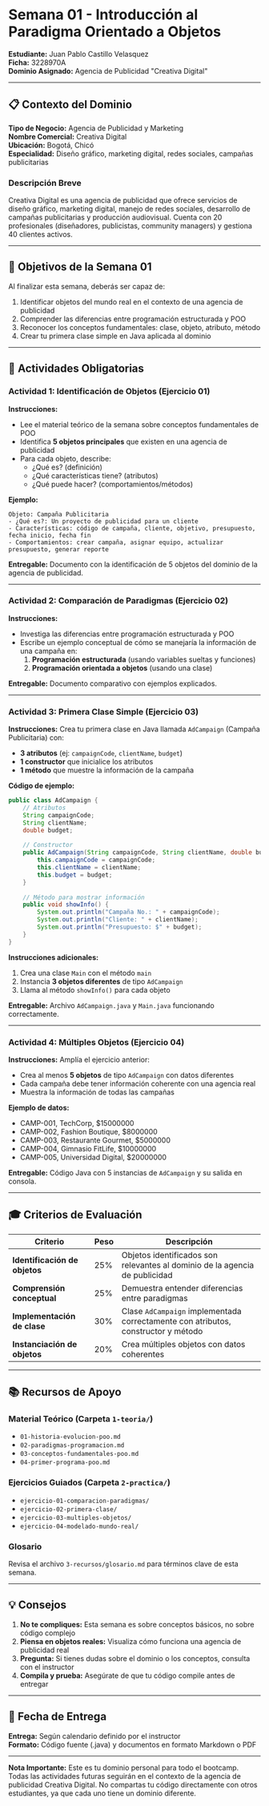 # Semana 01 - Introducción al Paradigma Orientado a Objetos

**Estudiante:** Juan Pablo Castillo Velasquez  
**Ficha:** 3228970A  
**Dominio Asignado:** Agencia de Publicidad "Creativa Digital"

---

## 📋 Contexto del Dominio

**Tipo de Negocio:** Agencia de Publicidad y Marketing  
**Nombre Comercial:** Creativa Digital  
**Ubicación:** Bogotá, Chicó  
**Especialidad:** Diseño gráfico, marketing digital, redes sociales, campañas publicitarias

### Descripción Breve
Creativa Digital es una agencia de publicidad que ofrece servicios de diseño gráfico, marketing digital, manejo de redes sociales, desarrollo de campañas publicitarias y producción audiovisual. Cuenta con 20 profesionales (diseñadores, publicistas, community managers) y gestiona 40 clientes activos.

---

## 🎯 Objetivos de la Semana 01

Al finalizar esta semana, deberás ser capaz de:

1. Identificar objetos del mundo real en el contexto de una agencia de publicidad
2. Comprender las diferencias entre programación estructurada y POO
3. Reconocer los conceptos fundamentales: clase, objeto, atributo, método
4. Crear tu primera clase simple en Java aplicada al dominio

---

## 📝 Actividades Obligatorias

### Actividad 1: Identificación de Objetos (Ejercicio 01)

**Instrucciones:**
- Lee el material teórico de la semana sobre conceptos fundamentales de POO
- Identifica **5 objetos principales** que existen en una agencia de publicidad
- Para cada objeto, describe:
  - ¿Qué es? (definición)
  - ¿Qué características tiene? (atributos)
  - ¿Qué puede hacer? (comportamientos/métodos)

**Ejemplo:**
```
Objeto: Campaña Publicitaria
- ¿Qué es?: Un proyecto de publicidad para un cliente
- Características: código de campaña, cliente, objetivo, presupuesto, fecha inicio, fecha fin
- Comportamientos: crear campaña, asignar equipo, actualizar presupuesto, generar reporte
```

**Entregable:** Documento con la identificación de 5 objetos del dominio de la agencia de publicidad.

---

### Actividad 2: Comparación de Paradigmas (Ejercicio 02)

**Instrucciones:**
- Investiga las diferencias entre programación estructurada y POO
- Escribe un ejemplo conceptual de cómo se manejaría la información de una campaña en:
  1. **Programación estructurada** (usando variables sueltas y funciones)
  2. **Programación orientada a objetos** (usando una clase)

**Entregable:** Documento comparativo con ejemplos explicados.

---

### Actividad 3: Primera Clase Simple (Ejercicio 03)

**Instrucciones:**
Crea tu primera clase en Java llamada `AdCampaign` (Campaña Publicitaria) con:
- **3 atributos** (ej: `campaignCode`, `clientName`, `budget`)
- **1 constructor** que inicialice los atributos
- **1 método** que muestre la información de la campaña

**Código de ejemplo:**

```java
public class AdCampaign {
    // Atributos
    String campaignCode;
    String clientName;
    double budget;
    
    // Constructor
    public AdCampaign(String campaignCode, String clientName, double budget) {
        this.campaignCode = campaignCode;
        this.clientName = clientName;
        this.budget = budget;
    }
    
    // Método para mostrar información
    public void showInfo() {
        System.out.println("Campaña No.: " + campaignCode);
        System.out.println("Cliente: " + clientName);
        System.out.println("Presupuesto: $" + budget);
    }
}
```

**Instrucciones adicionales:**
1. Crea una clase `Main` con el método `main`
2. Instancia **3 objetos diferentes** de tipo `AdCampaign`
3. Llama al método `showInfo()` para cada objeto

**Entregable:** Archivo `AdCampaign.java` y `Main.java` funcionando correctamente.

---

### Actividad 4: Múltiples Objetos (Ejercicio 04)

**Instrucciones:**
Amplía el ejercicio anterior:
- Crea al menos **5 objetos** de tipo `AdCampaign` con datos diferentes
- Cada campaña debe tener información coherente con una agencia real
- Muestra la información de todas las campañas

**Ejemplo de datos:**
- CAMP-001, TechCorp, $15000000
- CAMP-002, Fashion Boutique, $8000000
- CAMP-003, Restaurante Gourmet, $5000000
- CAMP-004, Gimnasio FitLife, $10000000
- CAMP-005, Universidad Digital, $20000000

**Entregable:** Código Java con 5 instancias de `AdCampaign` y su salida en consola.

---

## 🎓 Criterios de Evaluación

| Criterio | Peso | Descripción |
|----------|------|-------------|
| **Identificación de objetos** | 25% | Objetos identificados son relevantes al dominio de la agencia de publicidad |
| **Comprensión conceptual** | 25% | Demuestra entender diferencias entre paradigmas |
| **Implementación de clase** | 30% | Clase `AdCampaign` implementada correctamente con atributos, constructor y método |
| **Instanciación de objetos** | 20% | Crea múltiples objetos con datos coherentes |

---

## 📚 Recursos de Apoyo

### Material Teórico (Carpeta `1-teoria/`)
- `01-historia-evolucion-poo.md`
- `02-paradigmas-programacion.md`
- `03-conceptos-fundamentales-poo.md`
- `04-primer-programa-poo.md`

### Ejercicios Guiados (Carpeta `2-practica/`)
- `ejercicio-01-comparacion-paradigmas/`
- `ejercicio-02-primera-clase/`
- `ejercicio-03-multiples-objetos/`
- `ejercicio-04-modelado-mundo-real/`

### Glosario
Revisa el archivo `3-recursos/glosario.md` para términos clave de esta semana.

---

## 💡 Consejos

1. **No te compliques:** Esta semana es sobre conceptos básicos, no sobre código complejo
2. **Piensa en objetos reales:** Visualiza cómo funciona una agencia de publicidad real
3. **Pregunta:** Si tienes dudas sobre el dominio o los conceptos, consulta con el instructor
4. **Compila y prueba:** Asegúrate de que tu código compile antes de entregar

---

## 📅 Fecha de Entrega

**Entrega:** Según calendario definido por el instructor  
**Formato:** Código fuente (.java) y documentos en formato Markdown o PDF

---

**Nota Importante:** Este es tu dominio personal para todo el bootcamp. Todas las actividades futuras seguirán en el contexto de la agencia de publicidad Creativa Digital. No compartas tu código directamente con otros estudiantes, ya que cada uno tiene un dominio diferente.
